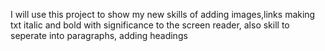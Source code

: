  I will use this project to show my new skills of adding images,links making txt italic and bold with significance to the screen reader, also skill to seperate into paragraphs, adding headings